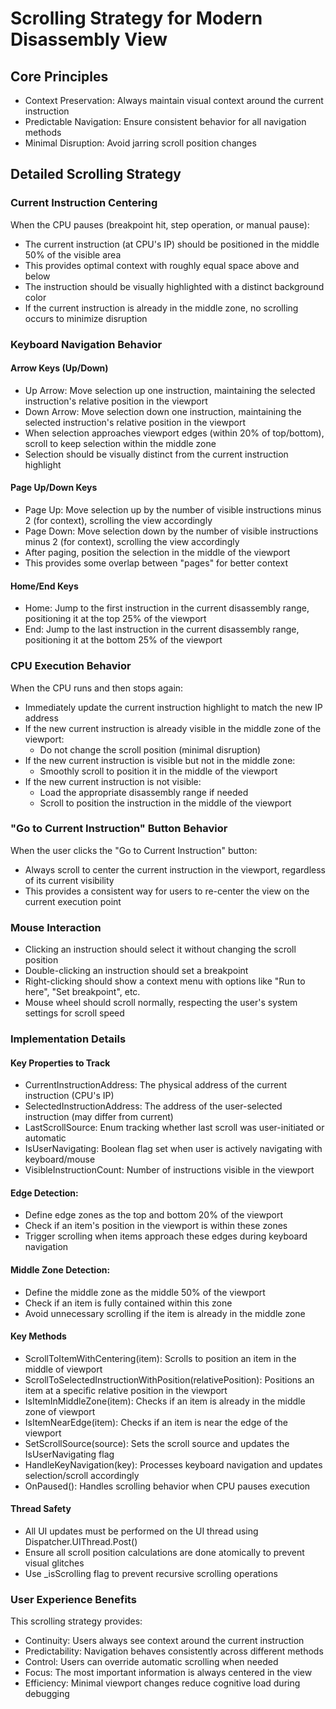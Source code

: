 # Scrolling Strategy for Modern Disassembly View

## Core Principles
- Context Preservation: Always maintain visual context around the current instruction
- Predictable Navigation: Ensure consistent behavior for all navigation methods
- Minimal Disruption: Avoid jarring scroll position changes

## Detailed Scrolling Strategy
### Current Instruction Centering
When the CPU pauses (breakpoint hit, step operation, or manual pause):

- The current instruction (at CPU's IP) should be positioned in the middle 50% of the visible area
- This provides optimal context with roughly equal space above and below
- The instruction should be visually highlighted with a distinct background color
- If the current instruction is already in the middle zone, no scrolling occurs to minimize disruption

### Keyboard Navigation Behavior

#### Arrow Keys (Up/Down)
- Up Arrow: Move selection up one instruction, maintaining the selected instruction's relative position in the viewport
- Down Arrow: Move selection down one instruction, maintaining the selected instruction's relative position in the viewport
- When selection approaches viewport edges (within 20% of top/bottom), scroll to keep selection within the middle zone
- Selection should be visually distinct from the current instruction highlight

#### Page Up/Down Keys
- Page Up: Move selection up by the number of visible instructions minus 2 (for context), scrolling the view accordingly
- Page Down: Move selection down by the number of visible instructions minus 2 (for context), scrolling the view accordingly
- After paging, position the selection in the middle of the viewport
- This provides some overlap between "pages" for better context

#### Home/End Keys
- Home: Jump to the first instruction in the current disassembly range, positioning it at the top 25% of the viewport
- End: Jump to the last instruction in the current disassembly range, positioning it at the bottom 25% of the viewport

### CPU Execution Behavior
When the CPU runs and then stops again:

- Immediately update the current instruction highlight to match the new IP address
- If the new current instruction is already visible in the middle zone of the viewport:
  - Do not change the scroll position (minimal disruption)
- If the new current instruction is visible but not in the middle zone:
  - Smoothly scroll to position it in the middle of the viewport
- If the new current instruction is not visible:
  - Load the appropriate disassembly range if needed
  - Scroll to position the instruction in the middle of the viewport

### "Go to Current Instruction" Button Behavior
When the user clicks the "Go to Current Instruction" button:

- Always scroll to center the current instruction in the viewport, regardless of its current visibility
- This provides a consistent way for users to re-center the view on the current execution point

### Mouse Interaction
- Clicking an instruction should select it without changing the scroll position
- Double-clicking an instruction should set a breakpoint
- Right-clicking should show a context menu with options like "Run to here", "Set breakpoint", etc.
- Mouse wheel should scroll normally, respecting the user's system settings for scroll speed

### Implementation Details
#### Key Properties to Track
- CurrentInstructionAddress: The physical address of the current instruction (CPU's IP)
- SelectedInstructionAddress: The address of the user-selected instruction (may differ from current)
- LastScrollSource: Enum tracking whether last scroll was user-initiated or automatic
- IsUserNavigating: Boolean flag set when user is actively navigating with keyboard/mouse
- VisibleInstructionCount: Number of instructions visible in the viewport

#### Edge Detection:
  - Define edge zones as the top and bottom 20% of the viewport
  - Check if an item's position in the viewport is within these zones
  - Trigger scrolling when items approach these edges during keyboard navigation

#### Middle Zone Detection:
  - Define the middle zone as the middle 50% of the viewport
  - Check if an item is fully contained within this zone
  - Avoid unnecessary scrolling if the item is already in the middle zone

#### Key Methods
- ScrollToItemWithCentering(item): Scrolls to position an item in the middle of viewport
- ScrollToSelectedInstructionWithPosition(relativePosition): Positions an item at a specific relative position in the viewport
- IsItemInMiddleZone(item): Checks if an item is already in the middle zone of viewport
- IsItemNearEdge(item): Checks if an item is near the edge of the viewport
- SetScrollSource(source): Sets the scroll source and updates the IsUserNavigating flag
- HandleKeyNavigation(key): Processes keyboard navigation and updates selection/scroll accordingly
- OnPaused(): Handles scrolling behavior when CPU pauses execution

#### Thread Safety
- All UI updates must be performed on the UI thread using Dispatcher.UIThread.Post()
- Ensure all scroll position calculations are done atomically to prevent visual glitches
- Use _isScrolling flag to prevent recursive scrolling operations

### User Experience Benefits
This scrolling strategy provides:

- Continuity: Users always see context around the current instruction
- Predictability: Navigation behaves consistently across different methods
- Control: Users can override automatic scrolling when needed
- Focus: The most important information is always centered in the view
- Efficiency: Minimal viewport changes reduce cognitive load during debugging
